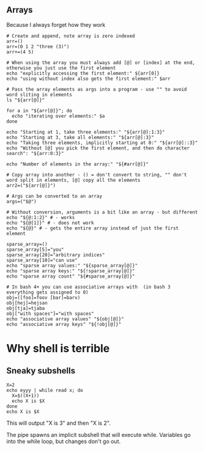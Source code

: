 ## Arrays

Because I always forget how they work
    
    # Create and append, note array is zero indexed
    arr=()
    arr=(0 1 2 "three (3)")
    arr+=(4 5)
    
    # When using the array you must always add [@] or [index] at the end, otherwise you just use the first element
    echo "explicitly accessing the first element:" ${arr[0]}
    echo "using without index also gets the first element:" $arr
    
    # Pass the array elements as args into a program - use "" to avoid word sliting in elements
    ls "${arr[@]}"
    
    for a in "${arr[@]}"; do
      echo "iterating over elements:" $a
    done
    
    echo "Starting at 1, take three elements:" "${arr[@]:1:3}"
    echo "Starting at 3, take all elements:" "${arr[@]:3}"
    echo "Taking three elements, implicitly starting at 0:" "${arr[@]::3}"
    echo "Without [@] you pick the first element, and then do character search": "${arr:0:3}"
    
    echo "Number of elements in the array:" "${#arr[@]}"
    
    # Copy array into another - () = don't convert to string, "" don't word split in elements, [@] copy all the elements
    arr2=("${arr[@]}")
    
    # Args can be converted to an array
    args=("$@")
    
    # Without conversion, arguments is a bit like an array - but different
    echo "${@:1:2}" # - works
    echo "${@[1]}" # - does not work
    echo "${@}" # - gets the entire array instead of just the first element
    
    sparse_array=()
    sparse_array[5]="you"
    sparse_array[20]="arbitrary indices"
    sparse_array[10]="can use"
    echo "sparse array values:" "${sparse_array[@]}"
    echo "sparse array keys:" "${!sparse_array[@]}"
    echo "sparse array count" "${#sparse_array[@]}"
    
    # In bash 4+ you can use associative arrays with  (in bash 3 everything gets assigned to 0)
    obj=([foo]=foov [bar]=barv)
    obj[hej]=hejsan
    obj[tja]=tjaba
    obj["with spaces"]="with spaces"
    echo "associative array values" "${obj[@]}"
    echo "associative array keys" "${!obj[@]}"

# Why shell is terrible

## Sneaky subshells

    X=2
    echo eyyy | while read x; do
      X=$((X+1))
      echo X is $X
    done
    echo X is $X

This will output "X is 3" and then "X is 2".

The pipe spawns an implicit subshell that will execute while. Variables go into the while loop, but changes don't go out.